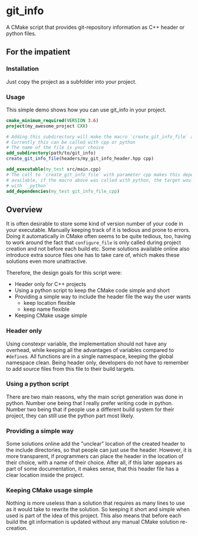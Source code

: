 # git_info
A CMake script that provides git-repository information as C++ header or python files.

## For the impatient
### Installation
Just copy the project as a subfolder into your project.
### Usage
This simple demo shows how you can use git_info in your project.
```cmake
cmake_minimum_required(VERSION 3.6)
project(my_awesome_project CXX)

# Adding this subdirectory will make the macro `create_git_info_file` available
# Currently this can be called with cpp or python
# The name of the file is your choice
add_subdirectory(path/to/git_info)
create_git_info_file(headers/my_git_info_header.hpp cpp)

add_executable(my_test src/main.cpp)
# The call to `create_git_info_file` with parameter cpp makes this dependency
# available, if the macro above was called with python, the target would end
# with `_python`
add_dependencies(my_test git_info_file_cpp)
```

## Overview
It is often desirable to store some kind of version number of your code in your executable.
Manually keeping track of it is tedious and prone to errors. Doing it automatically in CMake often
seems to be quite tedious, too, having to work around the fact that `configure_file` is
only called during project creation and not before each build etc. Some solutions available
online also introduce extra source files one has to take care of, which makes these solutions
even more unattractive.

Therefore, the design goals for this script were:
- Header only for C++ projects
- Using a python script to keep the CMake code simple and short
- Providing a simple way to include the header file the way the user wants
  - keep location flexible
  - keep name flexible
- Keeping CMake usage simple

### Header only
Using constexpr variable, the implementation should not have any overhead, while
keeping all the advantages of variables compared to `#define`s. All functions are in a single
namespace, keeping the global namespace clean. Being header only, developers do not have
to remember to add source files from this file to their build targets.

### Using a python script
There are two main reasons, why the main script generation was done in python.
Number one being that I really prefer writing code in python. Number two being that
if people use a different build system for their project, they can still use the
python part most likely.

### Providing a simple way
Some solutions online add the "unclear" location of the created header to
the include directories, so that people can just use the header. However, 
it is more transparent, if programmers can place the header in the location
of their choice, with a name of their choice. After all, if this later appears
as part of some documentation, it makes sense, that this header file has a
clear location inside the project.

### Keeping CMake usage simple
Nothing is more useless than a solution that requires as many lines to use
as it would take to rewrite the solution. So keeping it short and simple when
used is part of the idea of this project. This also means that before each build
the git information is updated without any manual CMake solution re-creation.

